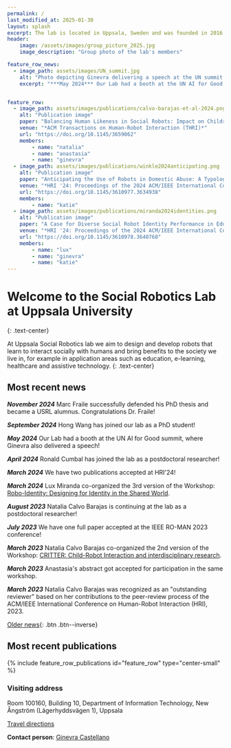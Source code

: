 ```yaml
---
permalink: /
last_modified_at: 2025-01-30
layout: splash
excerpt: The lab is located in Uppsala, Sweden and was founded in 2016 by Ginevra Castellano.
header:
    image: /assets/images/group_picture_2025.jpg
    image_description: "Group photo of the lab's members"

feature_row_news:
  - image_path: assets/images/UN_summit.jpg
    alt: "Photo depicting Ginevra delivering a speech at the UN summit on AI for Good"
    excerpt: "***May 2024*** Our Lab had a booth at the UN AI for Good summit, where Ginevra also delivered a speech!"


feature_row:
  - image_path: assets/images/publications/calvo-barajas-et-al-2024.png
    alt: "Publication image"
    paper: "Balancing Human Likeness in Social Robots: Impact on Children’s Lexical Alignment and Self-disclosure for Trust Assessment"
    venue: "*ACM Transactions on Human-Robot Interaction (THRI)*"
    url: "https://doi.org/10.1145/3659062"
    members:
        - name: "natalia"
        - name: "anastasia"
        - name: "ginevra"
  - image_path: assets/images/publications/winkle2024anticipating.png
    alt: "Publication image"
    paper: "Anticipating the Use of Robots in Domestic Abuse: A Typology of Robot Facilitated Abuse to Support Risk Assessment and Mitigation in Human-Robot Interaction"
    venue: "*HRI '24: Proceedings of the 2024 ACM/IEEE International Conference on Human-Robot Interaction*"
    url: "https://doi.org/10.1145/3610977.3634938"
    members:
        - name: "katie"
  - image_path: assets/images/publications/miranda2024identities.png
    alt: "Publication image"
    paper: "A Case for Diverse Social Robot Identity Performance in Education"
    venue: "*HRI '24: Proceedings of the 2024 ACM/IEEE International Conference on Human-Robot Interaction*"
    url: "https://doi.org/10.1145/3610978.3640768"
    members:
        - name: "lux"
        - name: "ginevra"
        - name: "katie"
---
```

# Welcome to the Social Robotics Lab at Uppsala University
{: .text-center}

At Uppsala Social Robotics lab we aim to design and develop robots that learn to interact socially with humans and bring benefits to the society we live in, for example in application areas such as education, e-learning, healthcare and assistive technology.
{: .text-center}


## Most recent news
<!--
{% include feature_row id="feature_row_news" type="left" %}
-->
    
***November 2024*** Marc Fraile successfully defended his PhD thesis and became a USRL alumnus. Congratulations Dr. Fraile! 

***September 2024*** Hong Wang has joined our lab as a PhD student!

***May 2024*** Our Lab had a booth at the UN AI for Good summit, where Ginevra also delivered a speech!

***April 2024*** Ronald Cumbal has joined the lab as a postdoctoral researcher!

***March 2024*** We have two publications accepted at HRI'24!

***March 2024*** Lux Miranda co-organized the 3rd version of the Workshop: [Robo-Identity: Designing for Identity in the Shared World](https://sites.google.com/view/hri2024workshop-robo-identity3/home).

***August 2023*** Natalia Calvo Barajas is continuing at the lab as a postdoctoral researcher!

***July 2023*** We have one full paper accepted at the IEEE RO-MAN 2023 conference!

***March 2023*** Natalia Calvo Barajas co-organized the 2nd version of the Workshop: [CRITTER: Child-Robot Interaction and interdisciplinary research](https://child-robot-interaction.github.io).

***March 2023*** Anastasia's abstract got accepted for participation in the same workshop.

***March 2023*** Natalia Calvo Barajas was recognized as an "outstanding reviewer" based on her contributions to the peer-review process of the ACM/IEEE International Conference on Human-Robot Interaction (HRI), 2023.

[Older news](old_news){: .btn .btn--inverse}


## Most recent publications
{% include feature_row_publications id="feature_row" type="center-small" %}

### Visiting address
 
Room 100160, Building 10,
Department of Information Technology,
New Ångström (Lägerhyddsvägen 1),
Uppsala
 
[Travel directions](http://www.it.uu.se/contact)
 
**Contact person**: [Ginevra Castellano](https://www.katalog.uu.se/profile/?id=N14-947)
